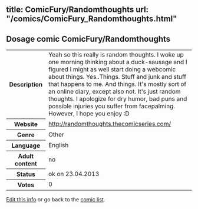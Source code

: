 title: ComicFury/Randomthoughts
url: "/comics/ComicFury_Randomthoughts.html"
---
Dosage comic ComicFury/Randomthoughts
-----------------------------------------

<p id="msg"></p>
<script type="text/javascript">
if (window.location.search === '?edit_info_mail=sent_ok') {
  var elem = document.getElementById("msg");
  elem.innerHTML = 'Edited information sucessfully sent.';
  elem.className = 'ok';
}
</script>
<table class="comicinfo">
<tr>
<th>Description</th><td>Yeah so this really is random thoughts. I woke up one morning thinking about a duck-sausage and I figured I might as well start doing a webcomic about things. Yes..Things. Stuff and junk and stuff that happens to me. And things. It's mostly sort of an online diary, except also not. It's just random thoughts. I apologize for dry humor, bad puns and possible injuries you suffer from facepalming. However, I hope you enjoy :D</td>
</tr>
<tr>
<th>Website</th><td><a href="http://randomthoughts.thecomicseries.com/">http://randomthoughts.thecomicseries.com/</a></td>
</tr>
<tr>
<th>Genre</th><td>Other</td>
</tr>
<tr>
<th>Language</th><td>English</td>
</tr>
<tr>
<th>Adult content</th><td>no</td>
</tr>
<tr>
<th>Status</th><td>ok on 23.04.2013</td>
</tr>
<tr>
<th>Votes</th><td>0</td>
</tr>
</table>

[Edit this info](ComicFury_Randomthoughts_edit.html) or go back to the [comic list](../comic-index.html).
